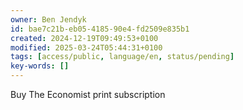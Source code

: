 ```yaml
---
owner: Ben Jendyk
id: bae7c21b-eb05-4185-90e4-fd2509e835b1
created: 2024-12-19T09:49:53+0100
modified: 2025-03-24T05:44:31+0100
tags: [access/public, language/en, status/pending]
key-words: []
---
```


Buy The Economist print subscription